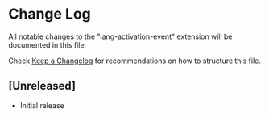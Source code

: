 # Change Log

All notable changes to the "lang-activation-event" extension will be documented in this file.

Check [Keep a Changelog](http://keepachangelog.com/) for recommendations on how to structure this file.

## [Unreleased]

- Initial release
